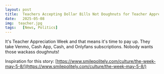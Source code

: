 ```yaml
---
layout: post
title:  Teachers Accepting Dollar Bills Not Doughnuts for Teacher Appreciation Week
date:   2025-05-08
img:  teacher.jpg
tags:   [News, Politics]
---
```


It's Teacher Appreciation Week and that means it's time to pay up. They take Venmo, Cash App, Cash, and Onlyfans subscriptions. Nobody wants those wackass doughnuts!

Inspiration for this story: [https://www.smilepolitely.com/culture/the-week-may-5-8/](https://www.smilepolitely.com/culture/the-week-may-5-8/)
